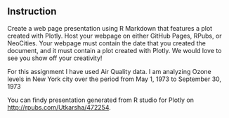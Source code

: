 ## Instruction
Create a web page presentation using R Markdown that features a plot created with Plotly. Host your webpage on either GitHub Pages, RPubs, or NeoCities. Your webpage must contain the date that you created the document, and it must contain a plot created with Plotly. We would love to see you show off your creativity!

For this assignment I have used Air Quality data. I am analyzing Ozone levels in New York city over the period from May 1, 1973 to September 30, 1973

You can findy presentation generated from R studio for Plotly on http://rpubs.com/Utkarsha/472254.

